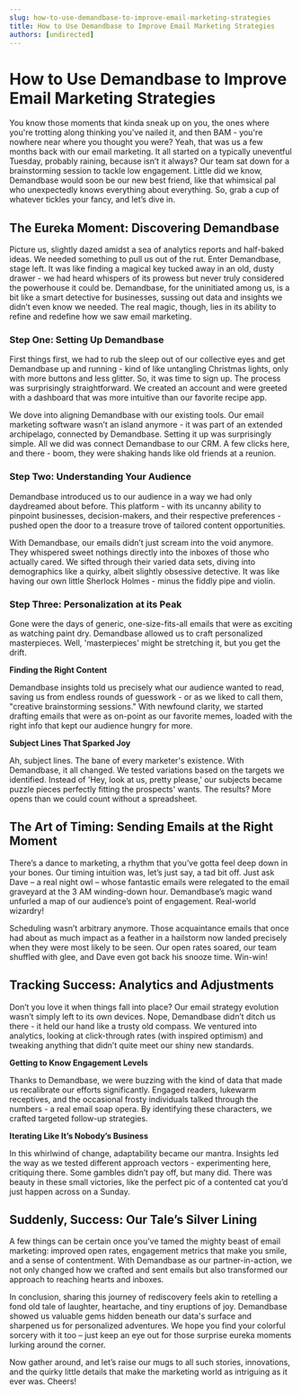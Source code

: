 ```yaml
---
slug: how-to-use-demandbase-to-improve-email-marketing-strategies
title: How to Use Demandbase to Improve Email Marketing Strategies
authors: [undirected]
---
```



# How to Use Demandbase to Improve Email Marketing Strategies

You know those moments that kinda sneak up on you, the ones where you're trotting along thinking you've nailed it, and then BAM - you're nowhere near where you thought you were? Yeah, that was us a few months back with our email marketing. It all started on a typically uneventful Tuesday, probably raining, because isn’t it always? Our team sat down for a brainstorming session to tackle low engagement. Little did we know, Demandbase would soon be our new best friend, like that whimsical pal who unexpectedly knows everything about everything. So, grab a cup of whatever tickles your fancy, and let’s dive in.

## The Eureka Moment: Discovering Demandbase

Picture us, slightly dazed amidst a sea of analytics reports and half-baked ideas. We needed something to pull us out of the rut. Enter Demandbase, stage left. It was like finding a magical key tucked away in an old, dusty drawer - we had heard whispers of its prowess but never truly considered the powerhouse it could be. Demandbase, for the uninitiated among us, is a bit like a smart detective for businesses, sussing out data and insights we didn’t even know we needed. The real magic, though, lies in its ability to refine and redefine how we saw email marketing.

### Step One: Setting Up Demandbase

First things first, we had to rub the sleep out of our collective eyes and get Demandbase up and running - kind of like untangling Christmas lights, only with more buttons and less glitter. So, it was time to sign up. The process was surprisingly straightforward. We created an account and were greeted with a dashboard that was more intuitive than our favorite recipe app. 

We dove into aligning Demandbase with our existing tools. Our email marketing software wasn’t an island anymore - it was part of an extended archipelago, connected by Demandbase. Setting it up was surprisingly simple. All we did was connect Demandbase to our CRM. A few clicks here, and there - boom, they were shaking hands like old friends at a reunion.

### Step Two: Understanding Your Audience

Demandbase introduced us to our audience in a way we had only daydreamed about before. This platform - with its uncanny ability to pinpoint businesses, decision-makers, and their respective preferences - pushed open the door to a treasure trove of tailored content opportunities.

With Demandbase, our emails didn’t just scream into the void anymore. They whispered sweet nothings directly into the inboxes of those who actually cared. We sifted through their varied data sets, diving into demographics like a quirky, albeit slightly obsessive detective. It was like having our own little Sherlock Holmes - minus the fiddly pipe and violin.

### Step Three: Personalization at its Peak

Gone were the days of generic, one-size-fits-all emails that were as exciting as watching paint dry. Demandbase allowed us to craft personalized masterpieces. Well, 'masterpieces' might be stretching it, but you get the drift.

**Finding the Right Content**

Demandbase insights told us precisely what our audience wanted to read, saving us from endless rounds of guesswork - or as we liked to call them, "creative brainstorming sessions." With newfound clarity, we started drafting emails that were as on-point as our favorite memes, loaded with the right info that kept our audience hungry for more.

**Subject Lines That Sparked Joy**

Ah, subject lines. The bane of every marketer's existence. With Demandbase, it all changed. We tested variations based on the targets we identified. Instead of 'Hey, look at us, pretty please,' our subjects became puzzle pieces perfectly fitting the prospects' wants. The results? More opens than we could count without a spreadsheet. 

## The Art of Timing: Sending Emails at the Right Moment

There’s a dance to marketing, a rhythm that you’ve gotta feel deep down in your bones. Our timing intuition was, let’s just say, a tad bit off. Just ask Dave – a real night owl – whose fantastic emails were relegated to the email graveyard at the 3 AM winding-down hour. Demandbase’s magic wand unfurled a map of our audience’s point of engagement. Real-world wizardry!

Scheduling wasn’t arbitrary anymore. Those acquaintance emails that once had about as much impact as a feather in a hailstorm now landed precisely when they were most likely to be seen. Our open rates soared, our team shuffled with glee, and Dave even got back his snooze time. Win-win! 

## Tracking Success: Analytics and Adjustments

Don’t you love it when things fall into place? Our email strategy evolution wasn’t simply left to its own devices. Nope, Demandbase didn’t ditch us there - it held our hand like a trusty old compass. We ventured into analytics, looking at click-through rates (with inspired optimism) and tweaking anything that didn’t quite meet our shiny new standards.

**Getting to Know Engagement Levels**

Thanks to Demandbase, we were buzzing with the kind of data that made us recalibrate our efforts significantly. Engaged readers, lukewarm receptives, and the occasional frosty individuals talked through the numbers - a real email soap opera. By identifying these characters, we crafted targeted follow-up strategies.

**Iterating Like It’s Nobody’s Business**

In this whirlwind of change, adaptability became our mantra. Insights led the way as we tested different approach vectors - experimenting here, critiquing there. Some gambles didn’t pay off, but many did. There was beauty in these small victories, like the perfect pic of a contented cat you’d just happen across on a Sunday. 

## Suddenly, Success: Our Tale’s Silver Lining

A few things can be certain once you’ve tamed the mighty beast of email marketing: improved open rates, engagement metrics that make you smile, and a sense of contentment. With Demandbase as our partner-in-action, we not only changed how we crafted and sent emails but also transformed our approach to reaching hearts and inboxes.

In conclusion, sharing this journey of rediscovery feels akin to retelling a fond old tale of laughter, heartache, and tiny eruptions of joy. Demandbase showed us valuable gems hidden beneath our data's surface and sharpened us for personalized adventures. We hope you find your colorful sorcery with it too – just keep an eye out for those surprise eureka moments lurking around the corner.

Now gather around, and let’s raise our mugs to all such stories, innovations, and the quirky little details that make the marketing world as intriguing as it ever was. Cheers!